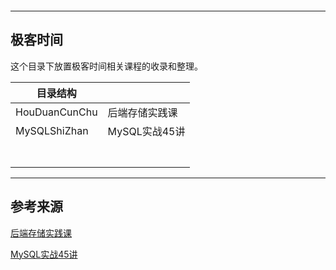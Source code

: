 ```json

```

---

## 极客时间

这个目录下放置极客时间相关课程的收录和整理。

| 目录结构      |                |
| ------------- | -------------- |
| HouDuanCunChu | 后端存储实践课 |
| MySQLShiZhan  | MySQL实战45讲  |
|               |                |
|               |                |
|               |                |
|               |                |
|               |                |
|               |                |
|               |                |

---

## 参考来源

[后端存储实践课](https://time.geekbang.org/column/intro/287)

[MySQL实战45讲](https://time.geekbang.org/column/intro/139)